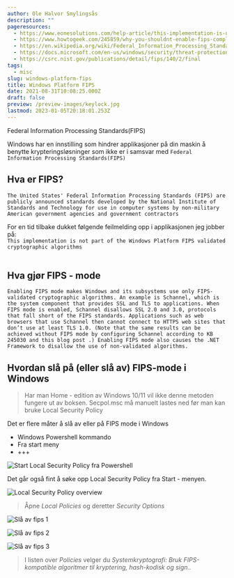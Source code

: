 ```yaml
---
author: Ole Halvor Smylingsås
description: ""
pageresources:
  - https://www.eonesolutions.com/help-article/this-implementation-is-not-part-of-the-windows-platform-fips-validated-cryptographic-algorithms/
  - https://www.howtogeek.com/245859/why-you-shouldnt-enable-fips-compliant-encryption-on-windows/
  - https://en.wikipedia.org/wiki/Federal_Information_Processing_Standards
  - https://docs.microsoft.com/en-us/windows/security/threat-protection/security-policy-settings/system-cryptography-use-fips-compliant-algorithms-for-encryption-hashing-and-signing
  - https://csrc.nist.gov/publications/detail/fips/140/2/final
tags:
  - misc
slug: windows-platform-fips
title: Windows Platform FIPS
date: 2021-08-31T10:08:25.000Z
draft: false
preview: /preview-images/keylock.jpg
lastmod: 2023-01-05T20:18:01.253Z
---
```




Federal Information Processing Standards(FIPS)
<!--more-->

Windows har en innstilling som hindrer applikasjoner på din maskin å benytte krypteringsløsninger som ikke er i samsvar med ``Federal Information Processing Standards(FIPS)``

## Hva er FIPS?
``The United States' Federal Information Processing Standards (FIPS) are publicly announced standards developed by the National Institute of Standards and Technology for use in computer systems by non-military American government agencies and government contractors``

For en tid tilbake dukket følgende feilmelding opp i applikasjonen jeg jobber på: <br/>
``This implementation is not part of the Windows Platform FIPS validated cryptographic algorithms``
<br/><br/> 


## Hva gjør FIPS - mode
``Enabling FIPS mode makes Windows and its subsystems use only FIPS-validated cryptographic algorithms. An example is Schannel, which is the system component that provides SSL and TLS to applications. When FIPS mode is enabled, Schannel disallows SSL 2.0 and 3.0, protocols that fall short of the FIPS standards. Applications such as web browsers that use Schannel then cannot connect to HTTPS web sites that don’t use at least TLS 1.0. (Note that the same results can be achieved without FIPS mode by configuring Schannel according to KB 245030 and this blog post .) Enabling FIPS mode also causes the .NET Framework to disallow the use of non-validated algorithms.``

## Hvordan slå på (eller slå av) FIPS-mode i Windows
> Har man Home - edition av Windows 10/11 vil ikke denne metoden fungere ut av boksen. Secpol.msc må manuelt lastes ned før man kan bruke Local Security Policy

Det er flere måter å slå av eller på FIPS mode i Windows
 - Windows Powershell kommando
 - Fra start meny
 - +++

![Start Local Security Policy fra Powershell](/img/powershell-fips.png)

Det går også fint å søke opp Local Security Policy fra Start - menyen.

![Local Security Policy overview](/img/Local-Security-Policy.png)
> Åpne *Local Policies* og deretter *Security Options*

![Slå av fips 1](/img/fips1.PNG)

![Slå av fips 2](/img/fips2.PNG)

![Slå av fips 3](/img/fips3.PNG)
> I listen over *Policies* velger du *Systemkryptografi: Bruk FIPS-kompatible algoritmer til kryptering, hash-kodisk og sign..*

